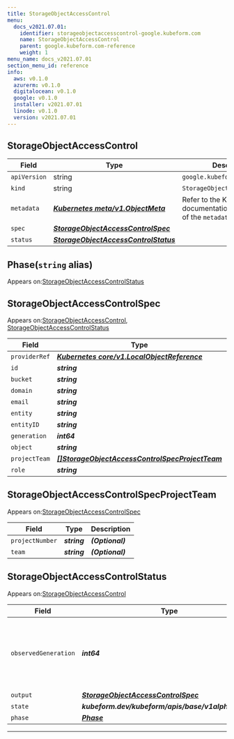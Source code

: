 ```yaml
---
title: StorageObjectAccessControl
menu:
  docs_v2021.07.01:
    identifier: storageobjectaccesscontrol-google.kubeform.com
    name: StorageObjectAccessControl
    parent: google.kubeform.com-reference
    weight: 1
menu_name: docs_v2021.07.01
section_menu_id: reference
info:
  aws: v0.1.0
  azurerm: v0.1.0
  digitalocean: v0.1.0
  google: v0.1.0
  installer: v2021.07.01
  linode: v0.1.0
  version: v2021.07.01
---
```


## StorageObjectAccessControl
| Field | Type | Description |
| ------ | ----- | ----------- |
| `apiVersion` | string | `google.kubeform.com/v1alpha1` |
|    `kind` | string | `StorageObjectAccessControl` |
| `metadata` | ***[Kubernetes meta/v1.ObjectMeta](https://v1-18.docs.kubernetes.io/docs/reference/generated/kubernetes-api/v1.18/#objectmeta-v1-meta)***|Refer to the Kubernetes API documentation for the fields of the `metadata` field.|
| `spec` | ***[StorageObjectAccessControlSpec](#storageobjectaccesscontrolspec)***||
| `status` | ***[StorageObjectAccessControlStatus](#storageobjectaccesscontrolstatus)***||
## Phase(`string` alias)

Appears on:[StorageObjectAccessControlStatus](#storageobjectaccesscontrolstatus)

## StorageObjectAccessControlSpec

Appears on:[StorageObjectAccessControl](#storageobjectaccesscontrol), [StorageObjectAccessControlStatus](#storageobjectaccesscontrolstatus)

| Field | Type | Description |
| ------ | ----- | ----------- |
| `providerRef` | ***[Kubernetes core/v1.LocalObjectReference](https://v1-18.docs.kubernetes.io/docs/reference/generated/kubernetes-api/v1.18/#localobjectreference-v1-core)***||
| `id` | ***string***||
| `bucket` | ***string***||
| `domain` | ***string***| ***(Optional)*** |
| `email` | ***string***| ***(Optional)*** |
| `entity` | ***string***||
| `entityID` | ***string***| ***(Optional)*** |
| `generation` | ***int64***| ***(Optional)*** |
| `object` | ***string***||
| `projectTeam` | ***[[]StorageObjectAccessControlSpecProjectTeam](#storageobjectaccesscontrolspecprojectteam)***| ***(Optional)*** |
| `role` | ***string***||
## StorageObjectAccessControlSpecProjectTeam

Appears on:[StorageObjectAccessControlSpec](#storageobjectaccesscontrolspec)

| Field | Type | Description |
| ------ | ----- | ----------- |
| `projectNumber` | ***string***| ***(Optional)*** |
| `team` | ***string***| ***(Optional)*** |
## StorageObjectAccessControlStatus

Appears on:[StorageObjectAccessControl](#storageobjectaccesscontrol)

| Field | Type | Description |
| ------ | ----- | ----------- |
| `observedGeneration` | ***int64***| ***(Optional)*** Resource generation, which is updated on mutation by the API Server.|
| `output` | ***[StorageObjectAccessControlSpec](#storageobjectaccesscontrolspec)***| ***(Optional)*** |
| `state` | ***kubeform.dev/kubeform/apis/base/v1alpha1.State***| ***(Optional)*** |
| `phase` | ***[Phase](#phase)***| ***(Optional)*** |
---
